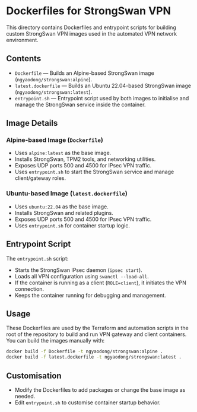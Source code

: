 # Dockerfiles for StrongSwan VPN

This directory contains Dockerfiles and entrypoint scripts for building custom StrongSwan VPN images used in the automated VPN network environment.

## Contents

- `Dockerfile` — Builds an Alpine-based StrongSwan image (`ngyaodong/strongswan:alpine`).
- `latest.dockerfile` — Builds an Ubuntu 22.04-based StrongSwan image (`ngyaodong/strongswan:latest`).
- `entrypoint.sh` — Entrypoint script used by both images to initialise and manage the StrongSwan service inside the container.

## Image Details

### Alpine-based Image (`Dockerfile`)

- Uses `alpine:latest` as the base image.
- Installs StrongSwan, TPM2 tools, and networking utilities.
- Exposes UDP ports 500 and 4500 for IPsec VPN traffic.
- Uses `entrypoint.sh` to start the StrongSwan service and manage client/gateway roles.

### Ubuntu-based Image (`latest.dockerfile`)

- Uses `ubuntu:22.04` as the base image.
- Installs StrongSwan and related plugins.
- Exposes UDP ports 500 and 4500 for IPsec VPN traffic.
- Uses `entrypoint.sh` for container startup logic.

## Entrypoint Script

The `entrypoint.sh` script:

- Starts the StrongSwan IPsec daemon (`ipsec start`).
- Loads all VPN configuration using `swanctl --load-all`.
- If the container is running as a client (`ROLE=client`), it initiates the VPN connection.
- Keeps the container running for debugging and management.

## Usage

These Dockerfiles are used by the Terraform and automation scripts in the root of the repository to build and run VPN gateway and client containers. You can build the images manually with:

```bash
docker build -f Dockerfile -t ngyaodong/strongswan:alpine .
docker build -f latest.dockerfile -t ngyaodong/strongswan:latest .
```

## Customisation

- Modify the Dockerfiles to add packages or change the base image as needed.
- Edit `entrypoint.sh` to customise container startup behavior.
